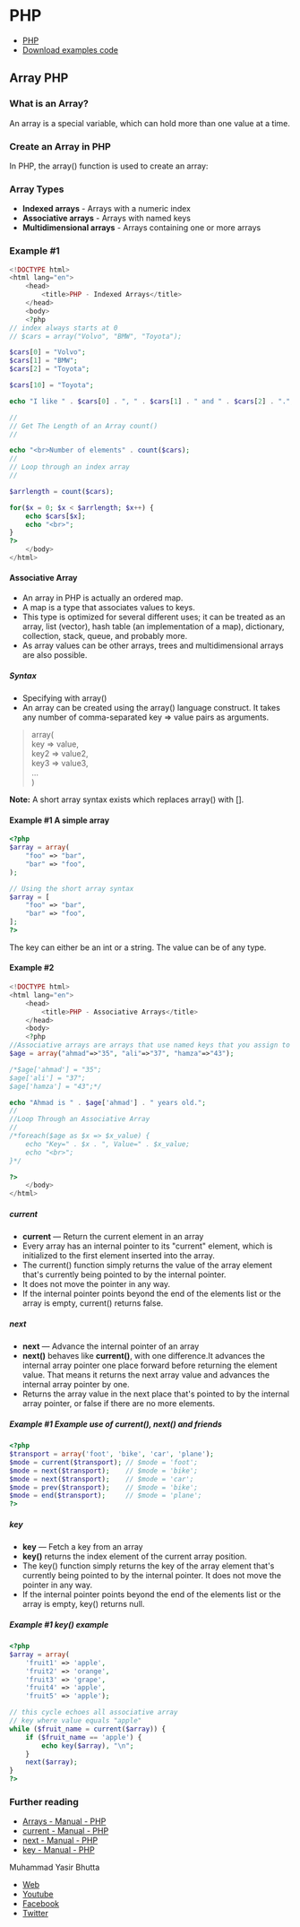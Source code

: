 # PHP

- [PHP](../docs/index.md)
- [Download examples code](https://github.com/yasirbhutta/php-examples/tree/master/arrays)

## Array PHP

### What is an Array?

An array is a special variable, which can hold more than one value at a time.

### Create an Array in PHP

In PHP, the array() function is used to create an array:

### Array Types

- **Indexed arrays** - Arrays with a numeric index
- **Associative arrays** - Arrays with named keys
- **Multidimensional arrays** - Arrays containing one or more arrays

### Example #1

```php
<!DOCTYPE html>
<html lang="en">
    <head>
        <title>PHP - Indexed Arrays</title>
    </head>
    <body>
    <?php
// index always starts at 0
// $cars = array("Volvo", "BMW", "Toyota");

$cars[0] = "Volvo";
$cars[1] = "BMW";
$cars[2] = "Toyota";

$cars[10] = "Toyota";

echo "I like " . $cars[0] . ", " . $cars[1] . " and " . $cars[2] . ".";

//
// Get The Length of an Array count()
//

echo "<br>Number of elements" . count($cars);
//
// Loop through an index array
//

$arrlength = count($cars);

for($x = 0; $x < $arrlength; $x++) {
    echo $cars[$x];
    echo "<br>";
}
?>
    </body>
</html>
```

#### Associative Array

- An array in PHP is actually an ordered map.
- A map is a type that associates values to keys. 
- This type is optimized for several different uses; it can be treated as an array, list (vector), hash table (an implementation of a map), dictionary, collection, stack, queue, and probably more.
- As array values can be other arrays, trees and multidimensional arrays are also possible.

##### Syntax

- Specifying with array()
- An array can be created using the array() language construct. It takes any number of comma-separated key => value pairs as arguments.

> array(  
    key  => value,  
    key2 => value2,  
    key3 => value3,  
    ...  
)  

**Note:** A short array syntax exists which replaces array() with [].

#### Example #1 A simple array

```php
<?php
$array = array(
    "foo" => "bar",
    "bar" => "foo",
);

// Using the short array syntax
$array = [
    "foo" => "bar",
    "bar" => "foo",
];
?>
```

The key can either be an int or a string. The value can be of any type.

#### Example #2

```php
<!DOCTYPE html>
<html lang="en">
    <head>
        <title>PHP - Associative Arrays</title>
    </head>
    <body>
    <?php
//Associative arrays are arrays that use named keys that you assign to them.
$age = array("ahmad"=>"35", "ali"=>"37", "hamza"=>"43");

/*$age['ahmad'] = "35";
$age['ali'] = "37";
$age['hamza'] = "43";*/

echo "Ahmad is " . $age['ahmad'] . " years old.";
//
//Loop Through an Associative Array
//
/*foreach($age as $x => $x_value) {
    echo "Key=" . $x . ", Value=" . $x_value;
    echo "<br>";
}*/

?>
    </body>
</html>
```

##### current

- **current** — Return the current element in an array
- Every array has an internal pointer to its "current" element, which is initialized to the first element inserted into the array.
- The current() function simply returns the value of the array element that's currently being pointed to by the internal pointer.
- It does not move the pointer in any way. 
- If the internal pointer points beyond the end of the elements list or the array is empty, current() returns false.

##### next

- **next** — Advance the internal pointer of an array
- **next()** behaves like **current()**, with one difference.It advances the internal array pointer one place forward before returning the element value. That means it returns the next array value and advances the internal array pointer by one.
- Returns the array value in the next place that's pointed to by the internal array pointer, or false if there are no more elements.

##### Example #1 Example use of current(), next() and friends

```php
<?php
$transport = array('foot', 'bike', 'car', 'plane');
$mode = current($transport); // $mode = 'foot';
$mode = next($transport);    // $mode = 'bike';
$mode = next($transport);    // $mode = 'car';
$mode = prev($transport);    // $mode = 'bike';
$mode = end($transport);     // $mode = 'plane';
?>
```

##### key

- **key** — Fetch a key from an array
- **key()** returns the index element of the current array position.
- The key() function simply returns the key of the array element that's currently being pointed to by the internal pointer. It does not move the pointer in any way. 
- If the internal pointer points beyond the end of the elements list or the array is empty, key() returns null.

##### Example #1 key() example

```php
<?php
$array = array(
    'fruit1' => 'apple',
    'fruit2' => 'orange',
    'fruit3' => 'grape',
    'fruit4' => 'apple',
    'fruit5' => 'apple');

// this cycle echoes all associative array
// key where value equals "apple"
while ($fruit_name = current($array)) {
    if ($fruit_name == 'apple') {
        echo key($array), "\n";
    }
    next($array);
}
?>
```

### Further reading

- [Arrays - Manual - PHP](https://www.php.net/manual/en/language.types.array.php)
- [current - Manual - PHP](https://www.php.net/manual/en/function.current.php)
- [next - Manual - PHP](https://www.php.net/manual/en/function.next.php)
- [key - Manual - PHP](https://www.php.net/manual/en/function.key.php)

Muhammad Yasir Bhutta

- [Web](https://yasirbhutta.github.io/)
- [Youtube](https://www.youtube.com/yasirbhutta)
- [Facebook](https://www.facebook.com/yasirbhutta786)
- [Twitter](https://twitter.com/yasirbhutta)
